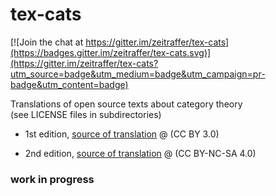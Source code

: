 # tex-cats

[![Join the chat at https://gitter.im/zeitraffer/tex-cats](https://badges.gitter.im/zeitraffer/tex-cats.svg)](https://gitter.im/zeitraffer/tex-cats?utm_source=badge&utm_medium=badge&utm_campaign=pr-badge&utm_content=badge)

Translations of open source texts about category theory  
(see LICENSE files in subdirectories)

* 1st edition, [source of translation](http://arxiv.org/abs/1302.6946) @ (CC BY 3.0)

* 2nd edition, [source of translation](http://category-theory.mitpress.mit.edu) @ (CC BY-NC-SA 4.0)

### work in progress